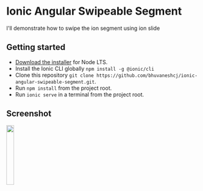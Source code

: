 # Ionic Angular Swipeable Segment

I'll demonstrate how to swipe the ion segment using ion slide

## Getting started

- [Download the installer](https://nodejs.org/) for Node LTS.
- Install the Ionic CLI globally `npm install -g @ionic/cli`
- Clone this repository `git clone https://github.com/bhuvaneshcj/ionic-angular-swipeable-segment.git`.
- Run `npm install` from the project root.
- Run `ionic serve` in a terminal from the project root.

## Screenshot

<img src="screenshots/screenshot.png" width=20% height=20%>
